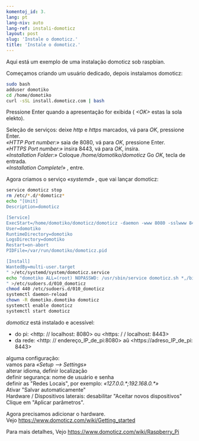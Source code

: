 ```yaml
---
komentoj_id: 3.
lang: pt
lang-niv: auto
lang-ref: instali-domoticz
layout: post
slug: 'Instale o domoticz.'
title: 'Instale o domoticz.'
---
```


Aqui está um exemplo de uma instalação domoticz sob raspbian.

Começamos criando um usuário dedicado, depois instalamos domoticz:
```bash
sudo bash
adduser domotiko
cd /home/domotiko
curl -sSL install.domoticz.com | bash
```
Pressione Enter quando a apresentação for exibida ( _\<OK>_ estas la sola elekto).  
  
  
Seleção de serviços: deixe _http_ e _https_ marcados, vá para _OK_, pressione Enter.  
_«HTTP Port number:»_ saia de 8080, vá para _OK_, pressione Enter.  
_«HTTPS Port number:»_ insira 8443, vá para _OK_, insira.  
_«Installation Folder:»_   Coloque   _/home/domotiko/domoticz_  Go   _OK_, tecla de entrada.    
 _«Installation Complete!»_  , entre. 


Agora criamos o serviço _«systemd»_ , que vai lançar domoticz:
```bash
service domoticz stop
rm /etc/*.d/*domoticz*
echo "[Unit]
Description=domoticz

[Service]
ExecStart=/home/domotiko/domoticz/domoticz -daemon -www 8080 -sslwww 8443 -pidfile /var/run/domotiko/domoticz.pid
User=domotiko
RuntimeDirectory=domotiko
LogsDirectory=domotiko
Restart=on-abort
PIDFile=/var/run/domotiko/domoticz.pid

[Install]
WantedBy=multi-user.target
" >/etc/systemd/system/domoticz.service
echo "domotiko ALL=(root) NOPASSWD: /usr/sbin/service domoticz.sh *,/bin/systemctl stop domoticz.service,/bin/systemctl start domoticz.service
" >/etc/sudoers.d/010_domoticz
chmod 440 /etc/sudoers.d/010_domoticz
systemctl daemon-reload
chown -R domotiko.domotiko domoticz
systemctl enable domoticz
systemctl start domoticz
```

_domoticz_ está instalado e acessível:
* do pi: <http: // localhost: 8080> ou <https: / / localhost: 8443>
* da rede: <http: // endereço_IP_de_pi:8080> aŭ <https://adreso_IP_de_pi: 8443>

alguma configuração:  
vamos para _«Setup --> Settings»_  
alterar idioma, definir localização  
definir segurança: nome de usuário e senha  
definir as "Redes Locais", por exemplo: _«127.0.0.\*;192.168.0.*»_  
Ativar "Salvar automaticamente"  
Hardware / Dispositivos laterais: desabilitar "Aceitar novos dispositivos"  
Clique em "Aplicar parâmetros".  

Agora precisamos adicionar o hardware.  
Vejo <https://www.domoticz.com/wiki/Getting_started>


Para mais detalhes,
Vejo <https://www.domoticz.com/wiki/Raspberry_Pi>

